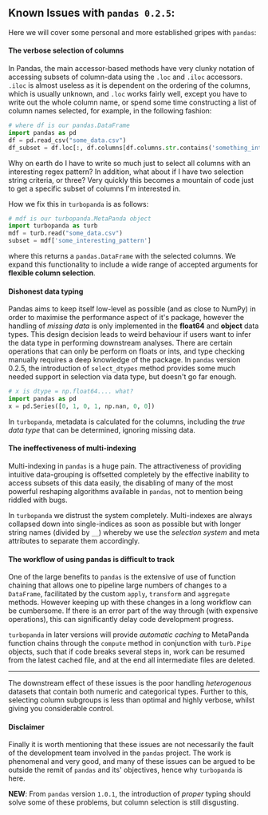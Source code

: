 ## Known Issues with `pandas 0.2.5`:

Here we will cover some personal and more established gripes with `pandas`:

#### The verbose selection of columns

In Pandas, the main accessor-based methods
have very clunky notation of accessing subsets of column-data using the `.loc` and `.iloc`
accessors. `.iloc` is almost useless as it is dependent on the ordering of the columns, which
is usually unknown, and `.loc` works fairly well, except you have to write out the 
whole column name, or spend some time constructing a list of column names selected, for example,
in the following fashion:

```python
# where df is our pandas.DataFrame
import pandas as pd
df = pd.read_csv("some_data.csv")
df_subset = df.loc[:, df.columns[df.columns.str.contains('something_interesting_pattern')]]
```

Why on earth do I have to write so much just to select all columns with an 
interesting regex pattern?
In addition, what about if I have two selection string criteria, or three? Very quickly this
becomes a mountain of code just to get a specific subset of columns I'm interested in.

How we fix this in `turbopanda` is as follows:

```python
# mdf is our turbopanda.MetaPanda object
import turbopanda as turb
mdf = turb.read("some_data.csv")
subset = mdf['some_interesting_pattern']
```

where this returns a `pandas.DataFrame` with the selected columns. We expand this functionality
to include a wide range of accepted arguments for **flexible column selection**.

#### Dishonest data typing

Pandas aims to keep itself
low-level as possible (and as close to NumPy) in order to maximise the performance aspect of
it's package, however the handling of *missing data* is only implemented in the **float64**
and **object** data types. This design decision leads to weird behaviour if users want to 
infer the data type in performing downstream analyses. There are certain operations that can
only be perform on floats or ints, and type checking manually requires a deep knowledge
of the package. In `pandas` version 0.2.5, the introduction of `select_dtypes` method 
provides some much needed support in selection via data type, but doesn't go far enough.

```python
# x is dtype = np.float64.... what?
import pandas as pd
x = pd.Series([0, 1, 0, 1, np.nan, 0, 0])
```

In `turbopanda`, metadata is calculated for the columns, including the *true data type*
that can be determined, ignoring missing data.

#### The ineffectiveness of multi-indexing

Multi-indexing in `pandas` is a huge pain. The attractiveness of providing intuitive data-grouping
is offsetted completely by the effective inability to access subsets of this data easily,
the disabling of many of the most powerful reshaping algorithms available in `pandas`, 
not to mention being riddled with bugs.

In `turbopanda` we distrust the system completely. Multi-indexes are always collapsed down
into single-indices as soon as possible 
but with longer string names (divided by `__`) whereby we 
use the *selection system*
and meta attributes to separate them accordingly.

#### The workflow of using pandas is difficult to track

One of the large benefits to `pandas` is the extensive of use of function chaining
that allows one to pipeline large numbers of changes to a `DataFrame`, facilitated
by the custom `apply`, `transform` and `aggregate` methods. However keeping up with 
these changes in a long workflow can be cumbersome. If there is an error part of the way
through (with expensive operations), this can significantly delay code development progress.

`turbopanda` in later versions will provide *automatic caching* to MetaPanda function chains
through the `compute` method in conjunction with `turb.Pipe` objects, such that if code breaks
several steps in, work can be resumed from the latest cached file, and at the end all intermediate
files are deleted.

---

The downstream effect of these issues is the poor handling *heterogenous*
 datasets that contain both numeric and categorical types. Further to this,
 selecting column subgroups is less than optimal and
 highly verbose, whilst giving you considerable control. 
 
 #### Disclaimer
 
 Finally it is worth mentioning that these issues are not necessarily the fault of the development
 team involved in the `pandas` project. The work is phenomenal and very good, and many of these
 issues can be argued to be outside the remit of `pandas` and its' objectives,
  hence why `turbopanda` is here.
  
**NEW**: From `pandas` version `1.0.1`, the introduction of *proper* typing should solve some of these problems,
but column selection is still disgusting.